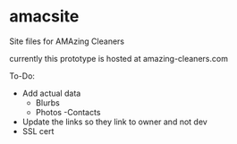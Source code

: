 # amacsite
Site files for AMAzing Cleaners

currently this prototype is hosted at amazing-cleaners.com

To-Do:
- Add actual data
	- Blurbs
	- Photos
	-Contacts
- Update the links so they link to owner and not dev
- SSL cert
